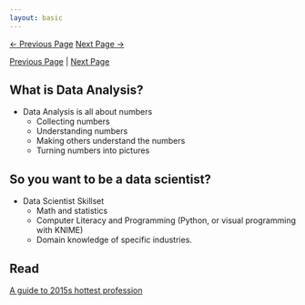 ```yaml
---
layout: basic
---
```


<div class="nav-links"> 
<a href="previous_page_url" class="prev-link">&larr; Previous Page</a> 
<a href="next_page_url" class="next-link">Next Page &rarr;</a> 
</div>

[Previous Page](previous_page_url) | [Next Page](next_page_url)

## What is Data Analysis?

* Data Analysis is all about numbers
	- Collecting numbers
	- Understanding numbers
	- Making others understand the numbers
	- Turning numbers into pictures
	
## So you want to be a data scientist?
* Data Scientist Skillset
	- Math and statistics
	- Computer Literacy and Programming (Python, or visual programming with KNIME)
	- Domain knowledge of specific industries. 
	
## Read
[A guide to 2015s hottest profession](https://mashable.com/2014/12/25/data-scientist/)

